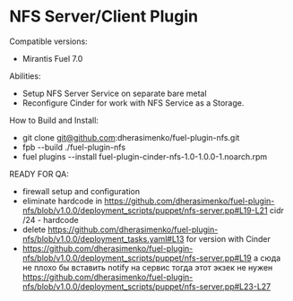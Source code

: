 NFS Server/Client Plugin
============

Compatible versions:
- Mirantis Fuel 7.0

Abilities: 
- Setup NFS Server Service on separate bare metal
- Reconfigure Cinder for work with NFS Service as a Storage.

How to Build and Install:
- git clone git@github.com:dherasimenko/fuel-plugin-nfs.git
- fpb --build ./fuel-plugin-nfs
- fuel plugins --install fuel-plugin-cinder-nfs-1.0-1.0.0-1.noarch.rpm

READY FOR QA:
- firewall setup and configuration
- eliminate hardcode in https://github.com/dherasimenko/fuel-plugin-nfs/blob/v1.0.0/deployment_scripts/puppet/nfs-server.pp#L19-L21
  cidr /24 - hardcode
- delete https://github.com/dherasimenko/fuel-plugin-nfs/blob/v1.0.0/deployment_tasks.yaml#L13 for version with Cinder
- https://github.com/dherasimenko/fuel-plugin-nfs/blob/v1.0.0/deployment_scripts/puppet/nfs-server.pp#L19
  а сюда не плохо бы вставить notify на сервис тогда этот экзек не нужен https://github.com/dherasimenko/fuel-plugin-nfs/blob/v1.0.0/deployment_scripts/puppet/nfs-server.pp#L23-L27
